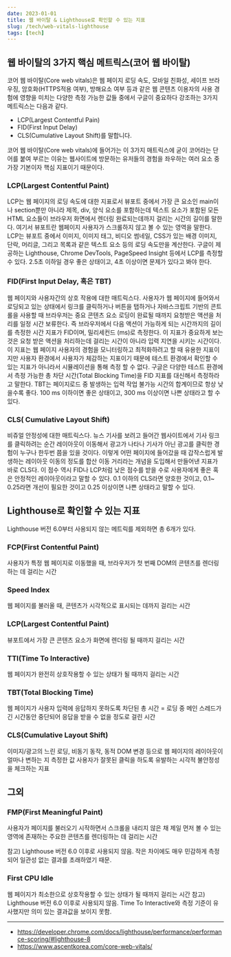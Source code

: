 ```yaml
---
date: 2023-01-01
title: 웹 바이탈 & Lighthouse로 확인할 수 있는 지표
slug: /tech/web-vitals-lighthouse
tags: [tech]
---
```


## 웹 바이탈의 3가지 핵심 메트릭스(코어 웹 바이탈)

코어 웹 바이탈(Core web vitals)은 웹 페이지 로딩 속도, 모바일 친화성, 세이프 브라우징, 암호화(HTTPS적용 여부), 방해요소 여부 등과 같은 웹 콘텐츠 이용자의 사용 경험에 영향을 미치는 다양한 측정 가능한 값들 중에서 구글이 중요하다 강조하는 3가지 메트릭스는 다음과 같다.

- LCP(Largest Contentful Pain)
- FID(First Input Delay)
- CLS(Cumulative Layout Shift)를 말합니다.

코어 웹 바이탈(Core web vitals)에 들어가는 이 3가지 매트릭스에 굳이 코어라는 단어를 붙여 부르는 이유는 웹사이트에 방문하는 유저들의 경험을 좌우하는 여러 요소 중 가장 기본이자 핵심 지표이기 때문이다.

### LCP(Largest Contentful Paint)

LCP는 웹 페이지의 로딩 속도에 대한 지표로서 뷰포트 중에서 가장 큰 요소인 main이나 section뿐만 아니라 제목, div, 양식 요소를 포함하는데 텍스트 요소가 포함된 모든 HTML 요소들이 브라우저 화면에서 렌더링 완료되는데까지 걸리는 시간의 길이를 말한다. 여기서 뷰포트란 웹페이지 사용자가 스크롤하지 않고 볼 수 있는 영역을 말한다. LCP는 뷰포트 중에서 이미지, 이미지 태그, 비디오 썸네일, CSS가 있는 배경 이미지, 단락, 머리글, 그리고 목록과 같은 텍스트 요소 등의 로딩 속도만을 계산한다. 구글이 제공하는 Lighthouse, Chrome DevTools, PageSpeed Insight 등에서 LCP를 측정할 수 있다. 2.5초 이하일 경우 좋은 상태이고, 4초 이상이면 문제가 있다고 봐야 한다.

### FID(First Input Delay, 혹은 TBT)

웹 페이지와 사용자간의 상호 작용에 대한 매트릭스다. 사용자가 웹 페이지에 들어와서 로딩되고 있는 상태에서 링크를 클릭하거나 버튼을 탭하거나 자바스크립트 기반의 콘트롤을 사용할 때 브라우저는 중요 콘텐츠 요소 로딩이 완료될 때까지 요청받은 액션을 처리를 일정 시간 보류한다. 즉 브라우저에서 다음 액션이 가능하게 되는 시간까지의 길이를 측정한 시간 지표가 FID이며, 밀리세컨드 (ms)로 측정한다. 이 지표가 중요하게 보는 것은 요청 받은 액션을 처리하는데 걸리는 시간이 아니라 입력 지연을 시키는 시간이다. 이 지표는 웹 페이지 사용자의 경험을 모니터링하고 최적화하려고 할 때 유용한 지표이지만 사용자 환경에서 사용자가 체감하는 지표이기 때문에 테스트 환경에서 확인할 수 있는 지표가 아니라서 시뮬레이션을 통해 측정 할 수 없다. 구글은 다양한 테스트 환경에서 측정 가능한 총 차단 시간(Total Blocking Time)을 FID 지표를 대신해서 측정하라고 말한다. TBT는 페이지로드 중 발생하는 입력 작업 불가능 시간의 합계이므로 항상 낮을수록 좋다. 100 ms 이하이면 좋은 상태이고, 300 ms 이상이면 나쁜 상태라고 할 수 있다.

### CLS( Cumulative Layout Shift)

비쥬얼 안정성에 대한 매트릭스다. 뉴스 기사를 보려고 들어간 웹사이트에서 기사 링크를 클릭하려는 순간 레이아웃이 이동해서 광고가 나타나 기사가 아닌 광고를 클릭한 경험이 누구나 한두번 쯤을 있을 것이다. 이렇게 어떤 페이지에 들어갔을 때 갑작스럽게 발생하는 레이아웃 이동의 정도를 합산 이동 거리라는 개념을 도입해서 만들어낸 지표가 바로 CLS다. 이 점수 역시 FID나 LCP처럼 낮은 점수를 받을 수로 사용자에게 좋은 혹은 안정적인 레이아웃이라고 말할 수 있다. 0.1 이하의 CLS라면 양호한 것이고, 0.1~ 0.25라면 개선이 필요한 것이고 0.25 이상이면 나쁜 상태라고 말할 수 있다.

## Lighthouse로 확인할 수 있는 지표

Lighthouse 버전 6.0부터 사용되지 않는 메트릭를 제외하면 총 6개가 있다.

### FCP(First Contentful Paint)

사용자가 특정 웹 페이지로 이동했을 때, 브라우저가 첫 번째 DOM의 콘텐츠를 렌더링하는 데 걸리는 시간

### Speed Index

웹 페이지를 불러올 때, 콘텐츠가 시각적으로 표시되는 데까지 걸리는 시간

### LCP(Largest Contentful Paint)

뷰포트에서 가장 큰 콘텐츠 요소가 화면에 렌더링 될 때까지 걸리는 시간

### TTI(Time To Interactive)

웹 페이지가 완전히 상호작용할 수 있는 상태가 될 때까지 걸리는 시간

### TBT(Total Blocking Time)

웹 페이지가 사용자 입력에 응답하지 못하도록 차단된 총 시간
= 로딩 중 메인 스레드가 긴 시간동안 중단되어 응답을 받을 수 없을 정도로 걸린 시간

### CLS(Cumulative Layout Shift)

이미지/광고의 느린 로딩, 비동기 동작, 동적 DOM 변경 등으로 웹 페이지의 레이아웃이 얼마나 변하는 지 측정한 값
사용자가 잘못된 클릭을 하도록 유발하는 시각적 불안정성을 체크하는 지표

## 그외

### FMP(First Meaningful Paint)

사용자가 페이지를 불러오기 시작하면서 스크롤을 내리지 않은 채 제일 먼저 볼 수 있는 영역에 존재하는 주요한 콘텐츠를 렌더링하는 데 걸리는 시간

참고) Lighthouse 버전 6.0 이후로 사용되지 않음. 작은 차이에도 매우 민감하게 측정되어 일관성 없는 결과를 초래하였기 때문.

### First CPU Idle

웹 페이지가 최소한으로 상호작용할 수 있는 상태가 될 때까지 걸리는 시간
참고) Lighthouse 버전 6.0 이후로 사용되지 않음. Time To Interactive와 측정 기준이 유사했지만 의미 있는 결과값을 보이지 못함.

---

- https://developer.chrome.com/docs/lighthouse/performance/performance-scoring/#lighthouse-8
- https://www.ascentkorea.com/core-web-vitals/